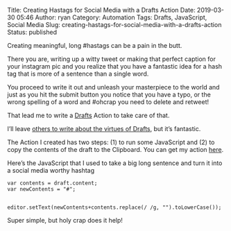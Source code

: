 Title: Creating Hastags for Social Media with a Drafts Action
Date: 2019-03-30 05:46
Author: ryan
Category: Automation
Tags: Drafts, JavaScript, Social Media
Slug: creating-hastags-for-social-media-with-a-drafts-action
Status: published

Creating meaningful, long \#hastags can be a pain in the butt.

There you are, writing up a witty tweet or making that perfect caption for your instagram pic and you realize that you have a fantastic idea for a hash tag that is more of a sentence than a single word.

You proceed to write it out and unleash your masterpiece to the world and just as you hit the submit button you notice that you have a typo, or the wrong spelling of a word and \#ohcrap you need to delete and retweet!

That lead me to write a [Drafts](https://getdrafts.com) Action to take care of that.

I’ll leave [others to write about the virtues of Drafts](https://www.macstories.net/reviews/drafts-5-the-macstories-review/), but it’s fantastic.

The Action I created has two steps: (1) to run some JavaScript and (2) to copy the contents of the draft to the Clipboard. You can get my action [here](https://actions.getdrafts.com/a/1Uo).

Here’s the JavaScript that I used to take a big long sentence and turn it into a social media worthy hashtag

    var contents = draft.content;
    var newContents = "#";


    editor.setText(newContents+contents.replace(/ /g, "").toLowerCase());

Super simple, but holy crap does it help!
